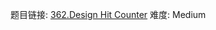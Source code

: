 题目链接: [362.Design Hit Counter][1]
难度: Medium

[1]: https://leetcode.com/problems/design-hit-counter
